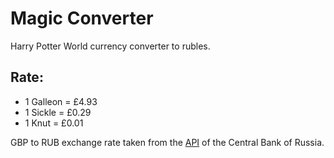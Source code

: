 # Magic Converter
Harry Potter World currency converter to rubles.

## Rate:
- 1 Galleon = £4.93
- 1 Sickle = £0.29
- 1 Knut = £0.01

GBP to RUB exchange rate taken from the [API](https://www.cbr-xml-daily.ru/daily_json.js) of the Central Bank of Russia.
